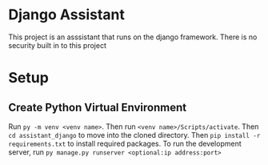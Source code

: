 # Django Assistant
This project is an asssistant that runs on the django framework.
There is no security built in to this project
# Setup
## Create Python Virtual Environment
Run ```py -m venv <venv name>```.
Then run ```<venv name>/Scripts/activate```.
Then ```cd assistant_django``` to move into the cloned directory.
Then ```pip install -r requirements.txt``` to install required packages.
To run the development server, run ```py manage.py runserver <optional:ip address:port>```
